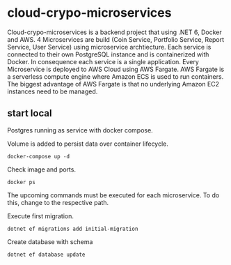 # cloud-crypo-microservices

Cloud-crypo-microservices is a backend project that using .NET 6, Docker and AWS. 4 Microservices are build (Coin Service, Portfolio Service, Report Service, User Service) using microservice archtiecture. Each service is connected to their own PostgreSQL instance and is containerized with Docker. In consequence each service is a single application. Every Microservice is deployed to AWS Cloud using AWS Fargate. AWS Fargate is a serverless compute engine where Amazon ECS is used to run containers. The biggest advantage of AWS Fargate is that no underlying Amazon EC2 instances need to be managed.

## start local

Postgres running as service with docker compose.

Volume is added to persist data over container lifecycle.

```console
docker-compose up -d
```

Check image and ports.

```console
docker ps
```

The upcoming commands must be executed for each microservice. To do this, change to the respective path.

Execute first migration.

```console
dotnet ef migrations add initial-migration
```

Create database with schema

```console
dotnet ef database update
```


